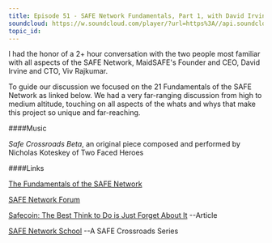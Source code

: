 ```yaml
---
title: Episode 51 - SAFE Network Fundamentals, Part 1, with David Irvine and Viv Rajkuar
soundcloud: https://w.soundcloud.com/player/?url=https%3A//api.soundcloud.com/tracks/568256928
topic_id: 
---
```


I had the honor of a 2+ hour conversation with the two people most familiar with all aspects of the SAFE Network, MaidSAFE's Founder and CEO, David Irvine and CTO, Viv Rajkumar.

To guide our discussion we focused on the 21 Fundamentals of the SAFE Network as linked below. We had a very far-ranging discussion from high to medium altitude, touching on all aspects of the whats and whys that make this project so unique and far-reaching.  


####Music

*Safe Crossroads Beta*, an original piece composed and performed by Nicholas Koteskey of Two Faced Heroes

####Links

[The Fundamentals of the SAFE Network](https://safenetforum.org/t/safe-network-fundamentals-context/25352)

[SAFE Network Forum](https://safenetforum.org)

[Safecoin: The Best Think to Do is Just Forget About It](https://safecrossroads.net/articles/safecoin-the-best-thing-to-do-is-just-forget-about-it/)  --Article 

[SAFE Network School](https://safecrossroads.net/safe-network-school/) --A SAFE Crossroads Series

